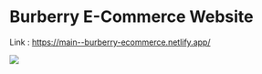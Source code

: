 # Burberry E-Commerce Website

Link : https://main--burberry-ecommerce.netlify.app/

![](https://i.postimg.cc/NjZXhwkz/Img1.png)



